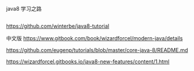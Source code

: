 
java8 学习之路

## 


https://github.com/winterbe/java8-tutorial

中文版
https://www.gitbook.com/book/wizardforcel/modern-java/details


https://github.com/eugenp/tutorials/blob/master/core-java-8/README.md

https://wizardforcel.gitbooks.io/java8-new-features/content/1.html